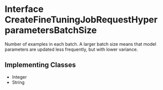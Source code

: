 

# Interface CreateFineTuningJobRequestHyperparametersBatchSize

Number of examples in each batch. A larger batch size means that model parameters are updated less frequently, but with lower variance. 
## Implementing Classes

* Integer
* String


